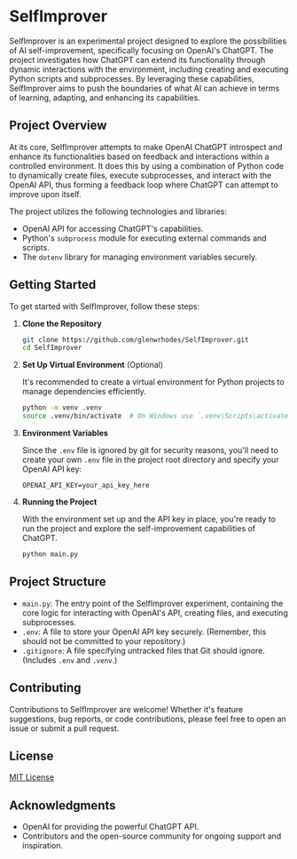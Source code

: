 # SelfImprover

SelfImprover is an experimental project designed to explore the possibilities of AI self-improvement, specifically focusing on OpenAI's ChatGPT. The project investigates how ChatGPT can extend its functionality through dynamic interactions with the environment, including creating and executing Python scripts and subprocesses. By leveraging these capabilities, SelfImprover aims to push the boundaries of what AI can achieve in terms of learning, adapting, and enhancing its capabilities.

## Project Overview

At its core, SelfImprover attempts to make OpenAI ChatGPT introspect and enhance its functionalities based on feedback and interactions within a controlled environment. It does this by using a combination of Python code to dynamically create files, execute subprocesses, and interact with the OpenAI API, thus forming a feedback loop where ChatGPT can attempt to improve upon itself.

The project utilizes the following technologies and libraries:
- OpenAI API for accessing ChatGPT's capabilities.
- Python's `subprocess` module for executing external commands and scripts.
- The `dotenv` library for managing environment variables securely.

## Getting Started

To get started with SelfImprover, follow these steps:

1. **Clone the Repository**

   ```bash
   git clone https://github.com/glenwrhodes/SelfImprover.git
   cd SelfImprover
   ```

2. **Set Up Virtual Environment** (Optional)

   It's recommended to create a virtual environment for Python projects to manage dependencies efficiently.

   ```bash
   python -m venv .venv
   source .venv/bin/activate  # On Windows use `.venv\Scripts\activate`
   ```

3. **Environment Variables**

   Since the `.env` file is ignored by git for security reasons, you'll need to create your own `.env` file in the project root directory and specify your OpenAI API key:

   ```
   OPENAI_API_KEY=your_api_key_here
   ```

4. **Running the Project**

   With the environment set up and the API key in place, you're ready to run the project and explore the self-improvement capabilities of ChatGPT.

   ```bash
   python main.py
   ```

## Project Structure

- `main.py`: The entry point of the SelfImprover experiment, containing the core logic for interacting with OpenAI's API, creating files, and executing subprocesses.
- `.env`: A file to store your OpenAI API key securely. (Remember, this should not be committed to your repository.)
- `.gitignore`: A file specifying untracked files that Git should ignore. (Includes `.env` and `.venv`.)

## Contributing

Contributions to SelfImprover are welcome! Whether it's feature suggestions, bug reports, or code contributions, please feel free to open an issue or submit a pull request.

## License

[MIT License](LICENSE.md)

## Acknowledgments

- OpenAI for providing the powerful ChatGPT API.
- Contributors and the open-source community for ongoing support and inspiration.
